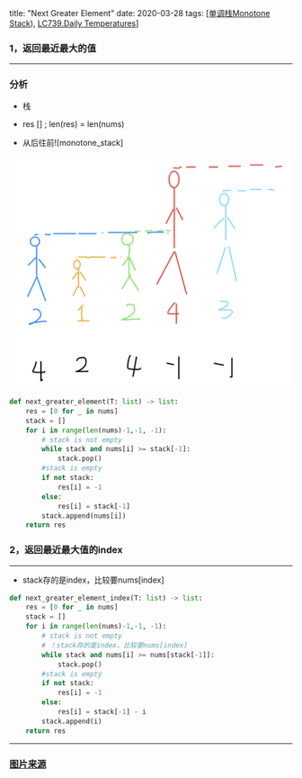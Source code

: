 title: "Next Greater Element"
date: 2020-03-28
tags: [[单调栈Monotone Stack](https://github.com/labuladong/fucking-algorithm/blob/master/数据结构系列/单调栈.md)),  [LC739.Daily Temperatures](https://leetcode.com/problems/daily-temperatures/)]

### 1，返回最近最大的值
---
<!--input：nums =  [2,1,2,4,3]
	output： res = [4,2,4,-1,-1]-->

### 分析
- 栈

- res [] ; len(res) = len(nums)

- 从后往前![monotone_stack]

<img src="LC_PIC/monotone_stack.png" alt="monotone_stack" style="zoom:50%;" />


```python
def next_greater_element(T: list) -> list:
    res = [0 for _ in nums]
    stack = []
    for i in range(len(nums)-1,-1, -1):
        # stack is not empty
        while stack and nums[i] >= stack[-1]:
            stack.pop() 
        #stack is empty    
        if not stack:
            res[i] = -1
        else:
            res[i] = stack[-1] 
        stack.append(nums[i])
    return res
```

### 2，返回最近最大值的index

---
-  stack存的是index，比较要nums[index]
```python
def next_greater_element_index(T: list) -> list:
    res = [0 for _ in nums]
    stack = []
    for i in range(len(nums)-1,-1, -1):
        # stack is not empty
        # ！stack存的是index，比较要nums[index]
        while stack and nums[i] >= nums[stack[-1]]:
            stack.pop() 
        #stack is empty    
        if not stack:
            res[i] = -1
        else:
            res[i] = stack[-1] - i
        stack.append(i)
    return res
```
---


### [图片来源](https://github.com/labuladong/fucking-algorithm/blob/master/数据结构系列/单调栈.md)

